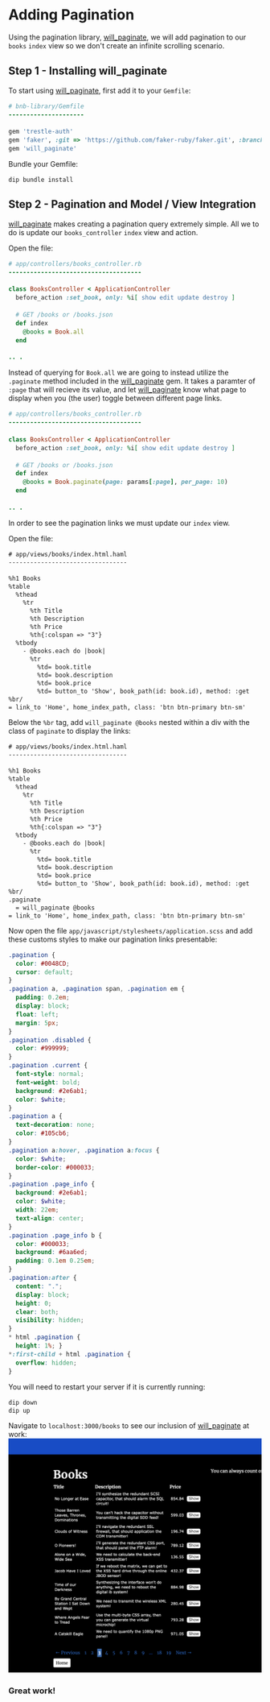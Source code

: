 # Adding Pagination

Using the pagination library, [will_paginate](https://github.com/mislav/will_paginate), we will add pagination to our `books` `index` view so we don't create an infinite scrolling scenario.

## Step 1 - Installing will_paginate

To start using [will_paginate](https://github.com/mislav/will_paginate), first add it to your `Gemfile`: 
```rb
# bnb-library/Gemfile
---------------------

gem 'trestle-auth'
gem 'faker', :git => 'https://github.com/faker-ruby/faker.git', :branch => 'master'
gem 'will_paginate'
```
Bundle your Gemfile: 
```
dip bundle install
```

## Step 2 - Pagination and Model / View Integration

[will_paginate](https://github.com/mislav/will_paginate) makes creating a pagination query extremely simple. All we to do is update our `books_controller` `index` view and action. 

Open the file: 
```rb
# app/controllers/books_controller.rb
-------------------------------------

class BooksController < ApplicationController
  before_action :set_book, only: %i[ show edit update destroy ]

  # GET /books or /books.json
  def index
    @books = Book.all
  end

.. .
```
Instead of querying for `Book.all` we are going to instead utilize the `.paginate` method included in the [will_paginate](https://github.com/mislav/will_paginate) gem. It takes a paramter of `:page` that will recieve its value, and let [will_paginate](https://github.com/mislav/will_paginate) know what page to display when you (the user) toggle between different page links.
```rb
# app/controllers/books_controller.rb
-------------------------------------

class BooksController < ApplicationController
  before_action :set_book, only: %i[ show edit update destroy ]

  # GET /books or /books.json
  def index
    @books = Book.paginate(page: params[:page], per_page: 10)
  end

.. .
```
In order to see the pagination links we must update our `index` view.

Open the file: 

```haml
# app/views/books/index.html.haml
---------------------------------

%h1 Books
%table
  %thead
    %tr
      %th Title
      %th Description
      %th Price
      %th{:colspan => "3"}
  %tbody
    - @books.each do |book|
      %tr
        %td= book.title
        %td= book.description
        %td= book.price
        %td= button_to 'Show', book_path(id: book.id), method: :get
%br/
= link_to 'Home', home_index_path, class: 'btn btn-primary btn-sm'
```
Below the `%br` tag, add `will_paginate @books` nested within a div with the class of `paginate` to display the links:
```haml
# app/views/books/index.html.haml
---------------------------------

%h1 Books
%table
  %thead
    %tr
      %th Title
      %th Description
      %th Price
      %th{:colspan => "3"}
  %tbody
    - @books.each do |book|
      %tr
        %td= book.title
        %td= book.description
        %td= book.price
        %td= button_to 'Show', book_path(id: book.id), method: :get
%br/
.paginate
  = will_paginate @books
= link_to 'Home', home_index_path, class: 'btn btn-primary btn-sm'
```
Now open the file `app/javascript/stylesheets/application.scss` and add these customs styles to make our pagination links presentable:
```scss
.pagination {
  color: #0048CD;
  cursor: default;
}
.pagination a, .pagination span, .pagination em {
  padding: 0.2em;
  display: block;
  float: left;
  margin: 5px; 
}
.pagination .disabled {
  color: #999999;
}
.pagination .current {
  font-style: normal;
  font-weight: bold;
  background: #2e6ab1;
  color: $white;
}
.pagination a {
  text-decoration: none;
  color: #105cb6;
}
.pagination a:hover, .pagination a:focus {
  color: $white;
  border-color: #000033; 
}
.pagination .page_info {
  background: #2e6ab1;
  color: $white;
  width: 22em;
  text-align: center; 
}
.pagination .page_info b {
  color: #000033;
  background: #6aa6ed;
  padding: 0.1em 0.25em; 
}
.pagination:after {
  content: ".";
  display: block;
  height: 0;
  clear: both;
  visibility: hidden;
}
* html .pagination {
  height: 1%; }
*:first-child + html .pagination {
  overflow: hidden; 
}
```
You will need to restart your server if it is currently running:
```
dip down
dip up
```
Navigate to `localhost:3000/books` to see our inclusion of [will_paginate](https://github.com/mislav/will_paginate) at work: 
![book index](images/paginate/book-index.png)

### Great work!